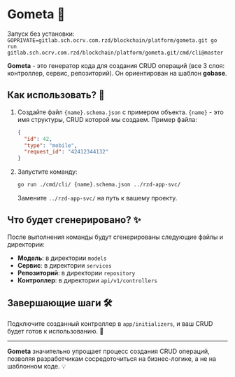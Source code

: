 # Gometa 🚀

Запуск без установки: 
`GOPRIVATE=gitlab.sch.ocrv.com.rzd/blockchain/platform/gometa.git go run gitlab.sch.ocrv.com.rzd/blockchain/platform/gometa.git/cmd/cli@master`

**Gometa** - это генератор кода для создания CRUD операций (все 3 слоя: контроллер, сервис, репозиторий). Он ориентирован на шаблон **gobase**.

## Как использовать? 🤔

1. Создайте файл `{name}.schema.json` с примером объекта. `{name}` - это имя структуры, CRUD которой мы создаем. Пример файла:
    ```json
    {
      "id": 42,
      "type": "mobile",
      "request_id": "42412344132"
    }
    ```

2. Запустите команду:
    ```bash
    go run ./cmd/cli/ {name}.schema.json ../rzd-app-svc/
    ```
   Замените `../rzd-app-svc/` на путь к вашему проекту.

## Что будет сгенерировано? ✨

После выполнения команды будут сгенерированы следующие файлы и директории:
- **Модель**: в директории `models`
- **Сервис**: в директории `services`
- **Репозиторий**: в директории `repository`
- **Контроллер**: в директории `api/v1/controllers`

## Завершающие шаги 🛠️

Подключите созданный контроллер в `app/initializers`, и ваш CRUD будет готов к использованию. 🎉

---

**Gometa** значительно упрощает процесс создания CRUD операций, позволяя разработчикам сосредоточиться на бизнес-логике, а не на шаблонном коде. 💡

